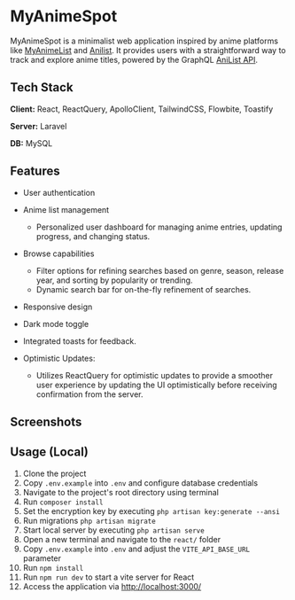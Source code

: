 
# MyAnimeSpot

MyAnimeSpot is a minimalist web application inspired by anime platforms like [MyAnimeList](https://myanimelist.net/) and [Anilist](https://anilist.co/search/anime). It provides users with a straightforward way to track and explore anime titles, powered by the GraphQL  [AniList API](https://anilist.gitbook.io/anilist-apiv2-docs/).


## Tech Stack

**Client:** React, ReactQuery, ApolloClient, TailwindCSS, Flowbite, Toastify 

**Server:** Laravel

**DB:** MySQL


## Features

- User authentication
- Anime list management
    - Personalized user dashboard for managing anime entries, updating progress, and changing status.
- Browse capabilities
    - Filter options for refining searches based on genre, season, release year, and sorting by popularity or trending.
    - Dynamic search bar for on-the-fly refinement of searches.

- Responsive design
- Dark mode toggle
- Integrated toasts for feedback.
- Optimistic Updates:
    - Utilizes ReactQuery for optimistic updates to provide a smoother user experience by updating the UI optimistically before receiving confirmation from the server.


## Screenshots


## Usage (Local)

1. Clone the project
2. Copy `.env.example` into `.env` and configure database credentials
3. Navigate to the project's root directory using terminal
4. Run `composer install`
5. Set the encryption key by executing `php artisan key:generate --ansi`
6. Run migrations `php artisan migrate`
7. Start local server by executing `php artisan serve`
8. Open a new terminal and navigate to the `react/` folder
9. Copy `.env.example` into `.env` and adjust the `VITE_API_BASE_URL` parameter
10. Run `npm install`
11. Run `npm run dev` to start a vite server for React
12. Access the application via [http://localhost:3000/](http://localhost:3000/)


